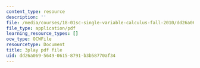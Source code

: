 ```yaml
---
content_type: resource
description: ''
file: /media/courses/18-01sc-single-variable-calculus-fall-2010/dd26a069564906158791b3b58770af34_QKXAd2PhZGY.pdf
file_type: application/pdf
learning_resource_types: []
ocw_type: OCWFile
resourcetype: Document
title: 3play pdf file
uid: dd26a069-5649-0615-8791-b3b58770af34
---
```

